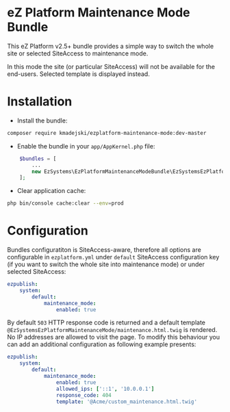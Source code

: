 # eZ Platform Maintenance Mode Bundle
This eZ Platform v2.5+ bundle provides a simple way to switch the whole site or selected SiteAccess to maintenance mode. 

In this mode the site (or particular SiteAccess) will not be available for the end-users. Selected template is displayed instead.

# Installation

- Install the bundle:
```bash
composer require kmadejski/ezplatform-maintenance-mode:dev-master
```

- Enable the bundle in your `app/AppKernel.php` file:
```php
    $bundles = [
        ...
        new EzSystems\EzPlatformMaintenanceModeBundle\EzSystemsEzPlatformMaintenanceModeBundle(),
    ];
```

- Clear application cache:
```bash
php bin/console cache:clear --env=prod
```

# Configuration

Bundles configuratiton is SiteAccess-aware, therefore all options are configurable in `ezplatform.yml` under `default` SiteAccess configuration key (if you want to switch the whole site into maintenance mode) or under selected SiteAccess:
```yaml
ezpublish:
    system:
        default:
            maintenance_mode:
                enabled: true
```

By default `503` HTTP response code is returned and a default template `@EzSystemsEzPlatformMaintenanceMode/maintenance.html.twig` is rendered. No IP addresses are allowed to visit the page. To modify this behaviour you can add an additional configuration as following example presents:
```yaml
ezpublish:
    system:
        default:
            maintenance_mode:
                enabled: true
                allowed_ips: ['::1', '10.0.0.1']
                response_code: 404
                template: '@Acme/custom_maintenance.html.twig'
```
